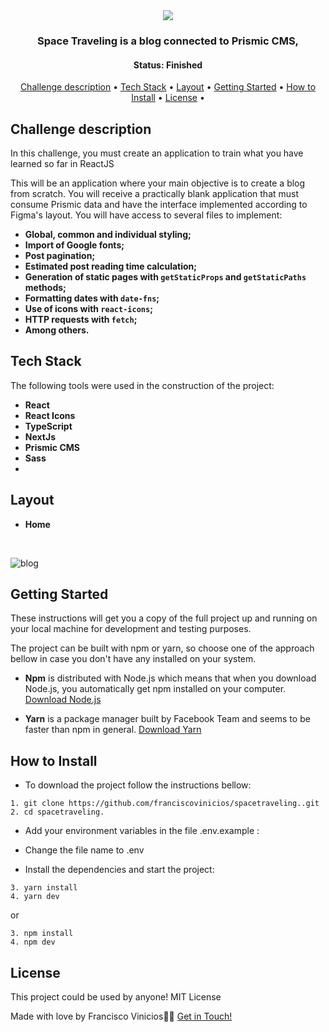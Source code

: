 <div align="center">
   <img  src="https://user-images.githubusercontent.com/78514869/155858013-887dd01c-2d96-44ac-b8f6-c5d10afeb89f.svg">
</div>




<h3 align="center">  
  Space Traveling is a blog connected to Prismic CMS,
</h3>

<h4 align="center"> 
	 Status: Finished
</h4>


<p align="center">
 <a href="#challenge-description">Challenge description</a> • 
 <a href="#tech-stack">Tech Stack</a> • 
 <a href="#layout">Layout</a> • 
 <a href="#getting-started">Getting Started</a> • 
 <a href="#how-to-install">How to Install</a> • 
 <a href="#license">License</a> • 
</p>


## Challenge description

<p>
  In this challenge, you must create an application to train what you have learned so far in ReactJS

This will be an application where your main objective is to create a blog from scratch. 
  You will receive a practically blank application that must consume Prismic data and have the interface implemented according to Figma's layout.
  You will have access to several files to implement:
</p>

  -   **Global, common and individual styling;**
  -   **Import of Google fonts;**
  -   **Post pagination;**
  -   **Estimated post reading time calculation;**
  -   **Generation of static pages with `getStaticProps` and `getStaticPaths` methods;**
  -   **Formatting dates with `date-fns`;**
  -   **Use of icons with `react-icons`;**
  -   **HTTP requests with `fetch`;**
  -   **Among others.**


## Tech Stack

The following tools were used in the construction of the project:

-   **React**
-   **React Icons**
-   **TypeScript**
-   **NextJs**
-   **Prismic CMS**
-   **Sass**
-   

## Layout

* **Home**
<br/>

![blog](https://user-images.githubusercontent.com/78514869/155858006-572d2498-66e0-47e0-8a34-47fb791b0ca3.png)



## Getting Started

These instructions will get you a copy of the full project up and running on your local machine for development and testing purposes.

The project can be built with npm or yarn, so choose one of the approach bellow in case you don't have any installed on your system.

* **Npm** is distributed with Node.js which means that when you download Node.js, you automatically get npm installed on your computer. [Download Node.js](https://nodejs.org/en/download/)

* **Yarn** is a package manager built by Facebook Team and seems to be faster than npm in general.  [Download Yarn](https://yarnpkg.com/en/docs/install)


## How to Install

* To download the project follow the instructions bellow:

```
1. git clone https://github.com/franciscovinicios/spacetraveling..git
2. cd spacetraveling.
```


* Add your environment variables in the file .env.example :
* Change the file name to .env

* Install the dependencies and start the project:

```
3. yarn install
4. yarn dev

```

or

```
3. npm install
4. npm dev
```



## License

This project could be used by anyone! MIT License

Made with love by Francisco Vinicios👋🏽 [Get in Touch!](https://www.linkedin.com/in/franciscoviniciosti/)
